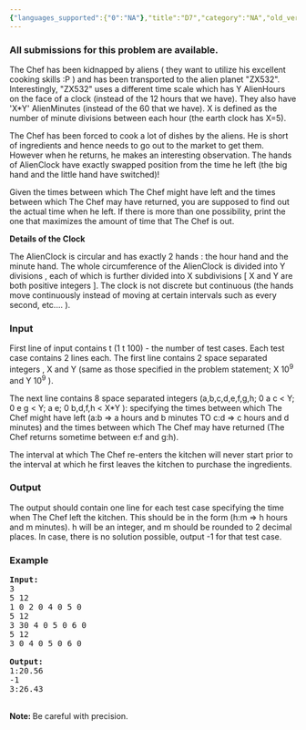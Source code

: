 ```yaml
---
{"languages_supported":{"0":"NA"},"title":"D7","category":"NA","old_version":true,"problem_code":"D7","tags":{"0":"NA"},"layout":"problem"}
---
```


<h3> All submissions for this problem are available. </h3><p>The Chef has been kidnapped by aliens ( they want to utilize his excellent cooking skills :P ) and has been transported to the alien planet "ZX532". Interestingly, "ZX532" uses a different time scale which has Y AlienHours on the face of a clock (instead of the 12 hours that we have).  They also have 'X*Y' AlienMinutes (instead of the 60 that we have).  X is defined as the number of minute divisions between each hour (the earth clock has X=5).</p>

<p>The Chef has been forced to cook a lot of dishes by the aliens. He is short of ingredients and hence needs to go out to the market to get them. However when he returns, he makes an interesting observation. The hands of AlienClock have exactly swapped position from the time he left (the big hand and the little hand have switched)!</p>

<p>Given the times between which The Chef might have left and the times between which The Chef may have returned, you are supposed to find out the actual time when he left.  If there is more than one possibility, print the one that maximizes the amount of time that The Chef is out.</p>

<b>Details of the Clock</b>
<p>The AlienClock is circular and has exactly 2 hands : the hour hand and the minute hand. The whole circumference of the AlienClock is divided into Y divisions , each of which is further divided into X subdivisions [ X and Y are both positive integers ]. The clock is not discrete but continuous (the hands move continuously instead of moving at certain intervals such as every second, etc.... ).</p>

<h3>Input</h3>
<p>First line of input contains t (1    t     100) - the number of test cases. Each test case contains 2 lines each. The first line contains 2 space separated integers , X and Y (same as those specified in the problem statement; X     10<sup>9</sup> and Y     10<sup>9</sup> ).</p>

<p>The next line contains 8 space separated integers (a,b,c,d,e,f,g,h; 0     a     c &lt; Y; 0     e     g &lt; Y; a     e; 0     b,d,f,h &lt; X*Y ): specifying the times between which The Chef might have left (a:b =&gt; a hours and b minutes TO c:d =&gt; c hours and d minutes) and the times between which The Chef may have returned (The Chef returns sometime between e:f and g:h).</p>

<p>The interval at which The Chef re-enters the kitchen will never start prior to the interval at which he first leaves the kitchen to purchase the ingredients.</p>

<h3>Output</h3>
<p>The output should contain one line for each test case specifying the time when The Chef left the kitchen. This should be in the form (h:m =&gt; h hours and m minutes). h will be an integer, and m should be rounded to 2 decimal places. In case, there is no solution possible, output -1 for that test case.</p>

<h3>Example</h3>

<pre>
<b>Input:</b>
3
5 12
1 0 2 0 4 0 5 0
5 12
3 30 4 0 5 0 6 0
5 12
3 0 4 0 5 0 6 0

<b>Output:</b>
1:20.56
-1
3:26.43
</pre>

<br />
<b>Note: </b>Be careful with precision.    